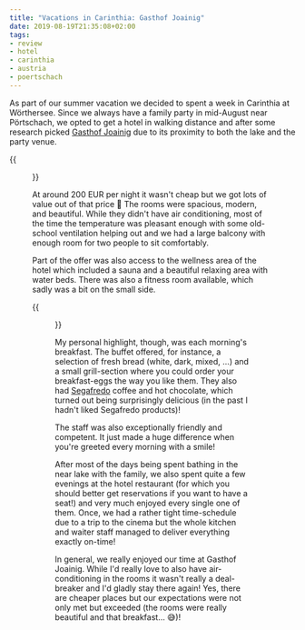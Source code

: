 ```yaml
---
title: "Vacations in Carinthia: Gasthof Joainig"
date: 2019-08-19T21:35:08+02:00
tags:
- review
- hotel
- carinthia
- austria
- poertschach
---
```



As part of our summer vacation we decided to spent a week in Carinthia at Wörthersee. Since we always have a family party in mid-August near Pörtschach, we opted to get a hotel in walking distance and after some research picked [Gasthof Joainig](https://www.sagers.at/en/hotel-joainig/hotel/joainig-at-the-woerthersee.html) due to its proximity to both the lake and the party venue.

{{<figure src="/media/2019/joainig-roof.jpg" caption="View from the roof">}}

At around 200 EUR per night it wasn't cheap but we got lots of value out of that price 🙂 The rooms were spacious, modern, and beautiful. While they didn't have air conditioning, most of the time the temperature was pleasant enough with some old-school ventilation helping out and we had a large balcony with enough room for two people to sit comfortably.

Part of the offer was also access to the wellness area of the hotel which included a sauna and a beautiful relaxing area with water beds. There was also a fitness room available, which sadly was a bit on the small side.

{{<figure src="/media/2019/joainig-wellness.jpg" caption="Relaxing water beds">}}

My personal highlight, though, was each morning's  breakfast. The buffet offered, for instance, a selection of fresh bread (white, dark, mixed, ...) and a small grill-section where you could order your breakfast-eggs the way you like them. They also had [Segafredo](https://de.wikipedia.org/wiki/Segafredo_Zanetti) coffee and hot chocolate, which turned out being surprisingly delicious (in the past I hadn't liked Segafredo products)!

The staff was also exceptionally friendly and competent. It just made a huge difference when you're greeted every morning with a smile!

After most of the days being spent bathing in the near lake with the family, we also spent quite a few evenings at the hotel restaurant (for which you should better get reservations if you want to have a seat!) and very much enjoyed every single one of them. Once, we had a rather tight time-schedule due to a trip to the cinema but the whole kitchen and waiter staff managed to deliver everything exactly on-time!

In general, we really enjoyed our time at Gasthof Joainig. While I'd really love to also have air-conditioning in the rooms it wasn't really a deal-breaker and I'd gladly stay there again! Yes, there are cheaper places but our expectations were not only met but exceeded (the rooms were really beautiful and that breakfast... 😅)!
